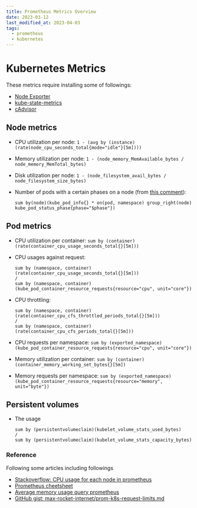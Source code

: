 ```yaml
---
title: Prometheus Metrics Overview
date: 2023-03-12
last_modified_at: 2023-04-03
tags:
  - prometheus
  - kubernetes
---
```



# Kubernetes Metrics

These metrics require installing some of followings:
- [Node Exporter](https://github.com/prometheus/node_exporter)
- [kube-state-metrics](https://github.com/kubernetes/kube-state-metrics/blob/main/docs/pod-metrics.md)
- [cAdvisor](https://github.com/google/cadvisor/blob/master/docs/storage/prometheus.md)

## Node metrics

- CPU utilization per node: `1 - (avg by (instance)(rate(node_cpu_seconds_total{mode="idle"}[5m])))`
- Memory utilization per node: `1 - (node_memory_MemAvailable_bytes / node_memory_MemTotal_bytes)`
- Disk utilization per node: `1 - (node_filesystem_avail_bytes / node_filesystem_size_bytes)`

- Number of pods with a certain phases on a node (from [this comment](https://github.com/kubernetes/kube-state-metrics/issues/332#issuecomment-355756863)):

    ```
    sum by(node)(kube_pod_info{} * on(pod, namespace) group_right(node) kube_pod_status_phase{phase="$phase"})
    ```

## Pod metrics

- CPU utilization per container: `sum by (container)(rate(container_cpu_usage_seconds_total{}[5m]))`
- CPU usages against request:

    ```
    sum by (namespace, container)(rate(container_cpu_usage_seconds_total{}[5m]))
    /
    sum by (namespace, container)(kube_pod_container_resource_requests{resource="cpu", unit="core"})
    ```

- CPU throttling:

    ```
    sum by (namespace, container)(rate(container_cpu_cfs_throttled_periods_total{}[5m]))
    /
    sum by (namespace, container)(rate(container_cpu_cfs_periods_total{}[5m]))
    ```

- CPU requests per namespace: `sum by (exported_namespace)(kube_pod_container_resource_requests{resource="cpu", unit="core"})`
- Memory utilization per container: `sum by (container)(container_memory_working_set_bytes{}[5m])`
- Memory requests per namespace: `sum by (exported_namespace)(kube_pod_container_resource_requests{resource="memory", unit="byte"})`

## Persistent volumes

- The usage

    ```
    sum by (persistentvolumeclaim)(kubelet_volume_stats_used_bytes)
    /
    sum by (persistentvolumeclaim)(kubelet_volume_stats_capacity_bytes)
    ```


### Reference
Following some articles including followings
- [Stackoverflow: CPU usage for each node in prometheus](https://stackoverflow.com/a/66263640)
- [Prometheus cheetsheet](https://blog.ruanbekker.com/cheatsheets/prometheus/)
- [Average memory usage query prometheus](https://stackoverflow.com/questions/48835035/average-memory-usage-query-prometheus)
- [GitHub gist: max-rocket-internet/prom-k8s-request-limits.md](https://gist.github.com/max-rocket-internet/6a05ee757b6587668a1de8a5c177728b#queries-to-show-memory-and-cpu-as-percentage-of-both-request-and-limit)
